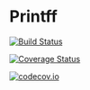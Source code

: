 # Printff

[![Build Status](https://travis-ci.org/KlausC/Printff.jl.svg?branch=master)](https://travis-ci.org/KlausC/Printff.jl)

[![Coverage Status](https://coveralls.io/repos/KlausC/Printff.jl/badge.svg?branch=master&service=github)](https://coveralls.io/github/KlausC/Printff.jl?branch=master)

[![codecov.io](http://codecov.io/github/KlausC/Printff.jl/coverage.svg?branch=master)](http://codecov.io/github/KlausC/Printff.jl?branch=master)

